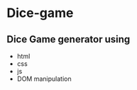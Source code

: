 <h1>Dice-game</h1>

<h2>Dice Game generator using</h2>
<ul>
  <li>html</li>
  <li>css</li>
  <li>js</li>
  <li>DOM manipulation</li>
</ul>
